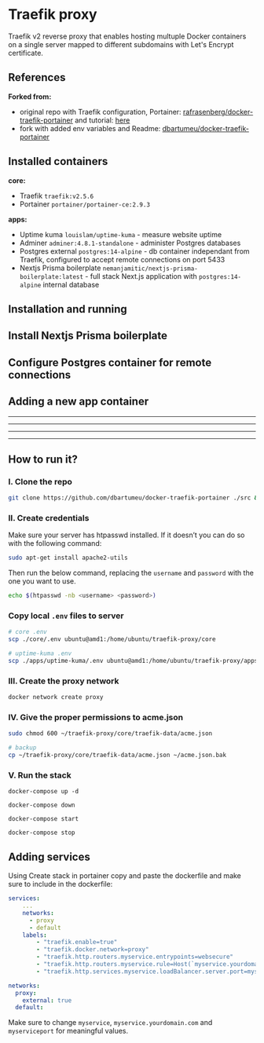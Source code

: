 # Traefik proxy

Traefik v2 reverse proxy that enables hosting multuple Docker containers on a single server mapped to different subdomains with Let's Encrypt certificate.

## References

**Forked from:**

- original repo with Traefik configuration, Portainer: [rafrasenberg/docker-traefik-portainer](https://github.com/rafrasenberg/docker-traefik-portainer) and tutorial: [here](https://rafrasenberg.hashnode.dev/docker-container-management-with-traefik-v2-and-portainer)
- fork with added env variables and Readme: [dbartumeu/docker-traefik-portainer](https://github.com/dbartumeu/docker-traefik-portainer)

## Installed containers

**core:**

- Traefik `traefik:v2.5.6`
- Portainer `portainer/portainer-ce:2.9.3`

**apps:**

- Uptime kuma `louislam/uptime-kuma` - measure website uptime
- Adminer `adminer:4.8.1-standalone` - administer Postgres databases
- Postgres external `postgres:14-alpine` - db container independant from Traefik, configured to accept remote connections on port 5433
- Nextjs Prisma boilerplate `nemanjamitic/nextjs-prisma-boilerplate:latest` - full stack Next.js application with `postgres:14-alpine` internal database

## Installation and running

## Install Nextjs Prisma boilerplate

## Configure Postgres container for remote connections

## Adding a new app container

---

---

---

---

## How to run it?

### I. Clone the repo

```bash
git clone https://github.com/dbartumeu/docker-traefik-portainer ./src && cd src/core
```

### II. Create credentials

Make sure your server has htpasswd installed. If it doesn’t you can do so with the following command:

```bash
sudo apt-get install apache2-utils
```

Then run the below command, replacing the `username` and `password` with the one you want to use.

```bash
echo $(htpasswd -nb <username> <password>)
```

### Copy local `.env` files to server

```bash
# core .env
scp ./core/.env ubuntu@amd1:/home/ubuntu/traefik-proxy/core

# uptime-kuma .env
scp ./apps/uptime-kuma/.env ubuntu@amd1:/home/ubuntu/traefik-proxy/apps/uptime-kuma

```

### III. Create the proxy network

```bash
docker network create proxy
```

### IV. Give the proper permissions to acme.json

```bash
sudo chmod 600 ~/traefik-proxy/core/traefik-data/acme.json

# backup
cp ~/traefik-proxy/core/traefik-data/acme.json ~/acme.json.bak
```

### V. Run the stack

```
docker-compose up -d

docker-compose down

docker-compose start

docker-compose stop
```

## Adding services

Using Create stack in portainer copy and paste the dockerfile and make sure to include in the dockerfile:

```yml
services:
    ...
    networks:
      - proxy
      - default
    labels:
        - "traefik.enable=true"
        - "traefik.docker.network=proxy"
        - "traefik.http.routers.myservice.entrypoints=websecure"
        - "traefik.http.routers.myservice.rule=Host(`myservice.yourdomain.com`)"
        - "traefik.http.services.myservice.loadBalancer.server.port=myserviceport"

networks:
  proxy:
    external: true
  default:
```

Make sure to change `myservice`, `myservice.yourdomain.com` and `myserviceport` for meaningful values.
